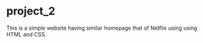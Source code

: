 # project_2
This is a simple website having similar homepage that of Netflix using using HTML and CSS.

